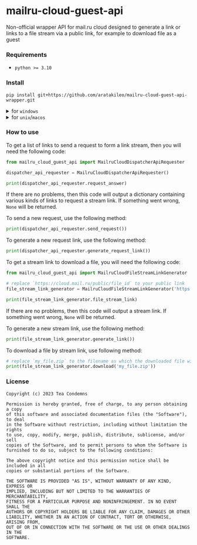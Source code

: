 # mailru-cloud-guest-api
Non-official wrapper API for mail.ru cloud designed to generate a link or links to a file stream via a public link, for example to download file as a guest

### Requirements
- `python >= 3.10`

### Install
```
pip install git+https://github.com/aratakileo/mailru-cloud-guest-api-wrapper.git
```

<details>
  <summary>for <code>windows</code></summary>
  

```
py -m pip install git+https://github.com/aratakileo/mailru-cloud-guest-api-wrapper.git
```
</details>

<details>
  <summary>for <code>unix</code>/<code>macos</code></summary>
  

```
python3 -m pip install git+https://github.com/aratakileo/mailru-cloud-guest-api-wrapper.git
```
</details>

### How to use
To get a list of links to send a request to form a link stream, then you will need the following code:
```py
from mailru_cloud_guest_api import MailruCloudDispatcherApiRequester

dispatcher_api_requester = MailruCloudDispatcherApiRequester()

print(dispatcher_api_requester.request_answer)
```

If there are no problems, then this code will output a dictionary containing various kinds of links to request a stream link. If something went wrong, `None` will be returned.

To send a new request, use the following method:
```py
print(dispatcher_api_requester.send_request())
```

To generate a new request link, use the following method:
```py
print(dispatcher_api_requester.generate_request_link())
```

To get a stream link to download a file, you will need the following code:
```py
from mailru_cloud_guest_api import MailruCloudFileStreamLinkGenerator

# replace `https://cloud.mail.ru/public/file_id` to your public link
file_stream_link_generator = MailruCloudFileStreamLinkGenerator('https://cloud.mail.ru/public/file_id')

print(file_stream_link_generator.file_stream_link)
```

If there are no problems, then this code will output a stream link. If something went wrong, `None` will be returned.

To generate a new stream link, use the following method:
```py
print(file_stream_link_generator.generate_link())
```

To download a file by stream link, use following method:
```py
# replace `my_file.zip` to the filename as which the downloaded file will be saved
print(file_stream_link_generator.download('my_file.zip'))
```

### License
```
Copyright (c) 2023 Tea Condemns

Permission is hereby granted, free of charge, to any person obtaining a copy
of this software and associated documentation files (the "Software"), to deal
in the Software without restriction, including without limitation the rights
to use, copy, modify, merge, publish, distribute, sublicense, and/or sell
copies of the Software, and to permit persons to whom the Software is
furnished to do so, subject to the following conditions:

The above copyright notice and this permission notice shall be included in all
copies or substantial portions of the Software.

THE SOFTWARE IS PROVIDED "AS IS", WITHOUT WARRANTY OF ANY KIND, EXPRESS OR
IMPLIED, INCLUDING BUT NOT LIMITED TO THE WARRANTIES OF MERCHANTABILITY,
FITNESS FOR A PARTICULAR PURPOSE AND NONINFRINGEMENT. IN NO EVENT SHALL THE
AUTHORS OR COPYRIGHT HOLDERS BE LIABLE FOR ANY CLAIM, DAMAGES OR OTHER
LIABILITY, WHETHER IN AN ACTION OF CONTRACT, TORT OR OTHERWISE, ARISING FROM,
OUT OF OR IN CONNECTION WITH THE SOFTWARE OR THE USE OR OTHER DEALINGS IN THE
SOFTWARE.
```
